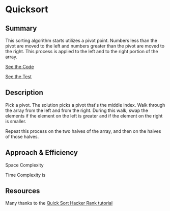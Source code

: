 # Quicksort

## Summary
This sorting algorithm starts utilizes a pivot point.  Numbers less than the pivot are moved to the left and numbers greater than the pivot are moved to the right. This process is applied to the left and to the right portion of the array.

[See the Code](src/main/java/SortingAlgos/QuickSort.java)


[See the Test](src/test/java/SortingAlgos/QuickSortTest.java)


## Description
Pick a pivot. The solution picks a pivot that's the middle index. Walk through the array from the left and from the right.  During this walk, swap the elements if the element on the left is greater and if the element on the right is smaller.

Repeat this process on the two halves of the array, and then on the halves of those halves.

## Approach & Efficiency
Space Complexity 

Time Complexity is 

## Resources
Many thanks to the [Quick Sort Hacker Rank tutorial](https://www.youtube.com/watch?v=SLauY6PpjW4&t=318s)